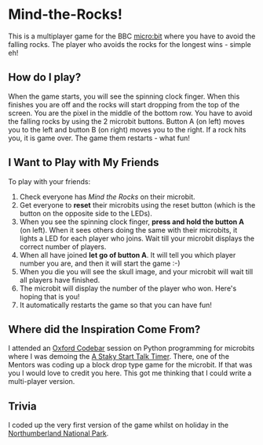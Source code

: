 # Mind-the-Rocks!
This is a multiplayer game for the BBC [micro:bit](http://microbit.org/) where you have to avoid the falling rocks. The player who avoids the rocks for the longest wins - simple eh!

## How do I play?
When the game starts, you will see the spinning clock finger. When this finishes you are off and the rocks will start dropping from the top of the screen.  You are the pixel in the middle of the bottom row. You have to avoid the falling rocks by using the 2 microbit buttons. Button A (on left) moves you to the left and button B (on right) moves you to the right. If a rock hits you, it is game over. The game them restarts - what fun! 

## I Want to Play with My Friends
To play with your friends:
1. Check everyone has *Mind the Rocks* on their microbit.
1. Get everyone to **reset** their microbits using the reset button (which is the button on the opposite side to the LEDs).  
1. When you see the spinning clock finger, **press and hold the button A** (on left).  When it sees others doing the same with their microbits, it lights a LED for each player who joins. Wait till your microbit displays the correct number of players.
1. When all have joined **let go of button A**. It will tell you which player number you are, and then it will start the game :-)
1. When you die you will see the skull image, and your microbit will wait till all players have finished.
1. The microbit will display the number of the player who won. Here's hoping that is you! 
1. It automatically restarts the game so that you can have fun!

## Where did the Inspiration Come From?
I attended an [Oxford Codebar](https://codebar.io/oxford) session on Python programming for microbits where I was demoing the [A Staky Start Talk Timer](https://github.com/bigeagleowl/A-Shaky-Start-Talk-Timer). There, one of the Mentors was coding up a block drop type game for the microbit.  If that was you I would love to credit you here.  This got me thinking that I could write a multi-player version.

## Trivia 
I coded up the very first version of the game whilst on holiday in the [Northumberland National Park](https://www.northumberlandnationalpark.org.uk/).
